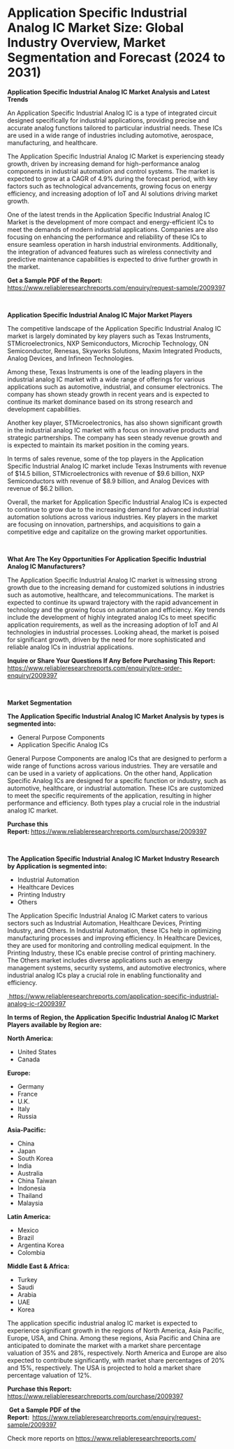 <p><h1>Application Specific Industrial Analog IC Market Size: Global Industry Overview, Market Segmentation and Forecast (2024 to 2031)</h1></p><p><strong>Application Specific Industrial Analog IC Market Analysis and Latest Trends</strong></p>
<p><p>An Application Specific Industrial Analog IC is a type of integrated circuit designed specifically for industrial applications, providing precise and accurate analog functions tailored to particular industrial needs. These ICs are used in a wide range of industries including automotive, aerospace, manufacturing, and healthcare.</p><p>The Application Specific Industrial Analog IC Market is experiencing steady growth, driven by increasing demand for high-performance analog components in industrial automation and control systems. The market is expected to grow at a CAGR of 4.9% during the forecast period, with key factors such as technological advancements, growing focus on energy efficiency, and increasing adoption of IoT and AI solutions driving market growth.</p><p>One of the latest trends in the Application Specific Industrial Analog IC Market is the development of more compact and energy-efficient ICs to meet the demands of modern industrial applications. Companies are also focusing on enhancing the performance and reliability of these ICs to ensure seamless operation in harsh industrial environments. Additionally, the integration of advanced features such as wireless connectivity and predictive maintenance capabilities is expected to drive further growth in the market.</p></p>
<p><strong>Get a Sample PDF of the Report:&nbsp;</strong> <a href="https://www.reliableresearchreports.com/enquiry/request-sample/2009397">https://www.reliableresearchreports.com/enquiry/request-sample/2009397</a></p>
<p>&nbsp;</p>
<p><strong>Application Specific Industrial Analog IC Major Market Players</strong></p>
<p><p>The competitive landscape of the Application Specific Industrial Analog IC market is largely dominated by key players such as Texas Instruments, STMicroelectronics, NXP Semiconductors, Microchip Technology, ON Semiconductor, Renesas, Skyworks Solutions, Maxim Integrated Products, Analog Devices, and Infineon Technologies. </p><p>Among these, Texas Instruments is one of the leading players in the industrial analog IC market with a wide range of offerings for various applications such as automotive, industrial, and consumer electronics. The company has shown steady growth in recent years and is expected to continue its market dominance based on its strong research and development capabilities.</p><p>Another key player, STMicroelectronics, has also shown significant growth in the industrial analog IC market with a focus on innovative products and strategic partnerships. The company has seen steady revenue growth and is expected to maintain its market position in the coming years.</p><p>In terms of sales revenue, some of the top players in the Application Specific Industrial Analog IC market include Texas Instruments with revenue of $14.5 billion, STMicroelectronics with revenue of $9.6 billion, NXP Semiconductors with revenue of $8.9 billion, and Analog Devices with revenue of $6.2 billion.</p><p>Overall, the market for Application Specific Industrial Analog ICs is expected to continue to grow due to the increasing demand for advanced industrial automation solutions across various industries. Key players in the market are focusing on innovation, partnerships, and acquisitions to gain a competitive edge and capitalize on the growing market opportunities.</p></p>
<p>&nbsp;</p>
<p><strong>What Are The Key Opportunities For Application Specific Industrial Analog IC Manufacturers?</strong></p>
<p><p>The Application Specific Industrial Analog IC market is witnessing strong growth due to the increasing demand for customized solutions in industries such as automotive, healthcare, and telecommunications. The market is expected to continue its upward trajectory with the rapid advancement in technology and the growing focus on automation and efficiency. Key trends include the development of highly integrated analog ICs to meet specific application requirements, as well as the increasing adoption of IoT and AI technologies in industrial processes. Looking ahead, the market is poised for significant growth, driven by the need for more sophisticated and reliable analog ICs in industrial applications.</p></p>
<p><strong>Inquire or Share Your Questions If Any Before Purchasing This Report:</strong> <a href="https://www.reliableresearchreports.com/enquiry/pre-order-enquiry/2009397">https://www.reliableresearchreports.com/enquiry/pre-order-enquiry/2009397</a></p>
<p>&nbsp;</p>
<p><strong>Market Segmentation</strong></p>
<p><strong>The Application Specific Industrial Analog IC Market Analysis by types is segmented into:</strong></p>
<p><ul><li>General Purpose Components</li><li>Application Specific Analog ICs</li></ul></p>
<p><p>General Purpose Components are analog ICs that are designed to perform a wide range of functions across various industries. They are versatile and can be used in a variety of applications. On the other hand, Application Specific Analog ICs are designed for a specific function or industry, such as automotive, healthcare, or industrial automation. These ICs are customized to meet the specific requirements of the application, resulting in higher performance and efficiency. Both types play a crucial role in the industrial analog IC market.</p></p>
<p><strong>Purchase this Report:&nbsp;</strong><a href="https://www.reliableresearchreports.com/purchase/2009397">https://www.reliableresearchreports.com/purchase/2009397</a></p>
<p>&nbsp;</p>
<p><strong>The Application Specific Industrial Analog IC Market Industry Research by Application is segmented into:</strong></p>
<p><ul><li>Industrial Automation</li><li>Healthcare Devices</li><li>Printing Industry</li><li>Others</li></ul></p>
<p><p>The Application Specific Industrial Analog IC Market caters to various sectors such as Industrial Automation, Healthcare Devices, Printing Industry, and Others. In Industrial Automation, these ICs help in optimizing manufacturing processes and improving efficiency. In Healthcare Devices, they are used for monitoring and controlling medical equipment. In the Printing Industry, these ICs enable precise control of printing machinery. The Others market includes diverse applications such as energy management systems, security systems, and automotive electronics, where industrial analog ICs play a crucial role in enabling functionality and efficiency.</p></p>
<p><a href="https://www.reliableresearchreports.com/application-specific-industrial-analog-ic-r2009397">&nbsp;https://www.reliableresearchreports.com/application-specific-industrial-analog-ic-r2009397</a></p>
<p><strong>In terms of Region, the Application Specific Industrial Analog IC Market Players available by Region are:</strong></p>
<p>
    <p> <strong> North America: </strong>
        <ul>
            <li>United States</li>
            <li>Canada</li>
        </ul>
        </p> 
    <p> <strong> Europe: </strong>
        <ul>
            <li>Germany</li>
            <li>France</li>
            <li>U.K.</li>
            <li>Italy</li>
            <li>Russia</li>
        </ul>
        </p> 
    <p> <strong> Asia-Pacific: </strong>
        <ul>
            <li>China</li>
            <li>Japan</li>
            <li>South Korea</li>
            <li>India</li>
            <li>Australia</li>
            <li>China Taiwan</li>
            <li>Indonesia</li>
            <li>Thailand</li>
            <li>Malaysia</li>
        </ul>
        </p> 
    <p> <strong> Latin America: </strong>
        <ul>
            <li>Mexico</li>
            <li>Brazil</li>
            <li>Argentina Korea</li>
            <li>Colombia</li>
        </ul>
        </p> 
    <p> <strong> Middle East & Africa: </strong>
        <ul>
            <li>Turkey</li>
            <li>Saudi</li>
            <li>Arabia</li>
            <li>UAE</li>
            <li>Korea</li>
        </ul>
    </p>
    </p>
<p><p>The application specific industrial analog IC market is expected to experience significant growth in the regions of North America, Asia Pacific, Europe, USA, and China. Among these regions, Asia Pacific and China are anticipated to dominate the market with a market share percentage valuation of 35% and 28%, respectively. North America and Europe are also expected to contribute significantly, with market share percentages of 20% and 15%, respectively. The USA is projected to hold a market share percentage valuation of 12%.</p></p>
<p><strong>Purchase this Report: </strong><a href="https://www.reliableresearchreports.com/purchase/2009397">https://www.reliableresearchreports.com/purchase/2009397</a></p>
<p>&nbsp;<strong>Get a Sample PDF of the Report:&nbsp;&nbsp;</strong><a href="https://www.reliableresearchreports.com/enquiry/request-sample/2009397">https://www.reliableresearchreports.com/enquiry/request-sample/2009397</a></p>
<p><strong></strong></p>
<p>Check more reports on <a href="https://www.reliableresearchreports.com/">https://www.reliableresearchreports.com/</a></p>